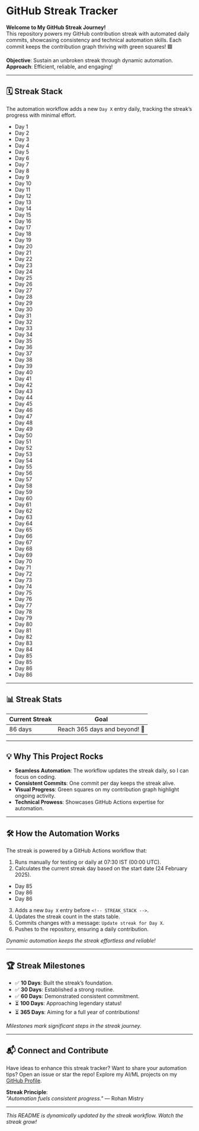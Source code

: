 # GitHub Streak Tracker

**Welcome to My GitHub Streak Journey!**  
This repository powers my GitHub contribution streak with automated daily commits, showcasing consistency and technical automation skills. Each commit keeps the contribution graph thriving with green squares! 🟩  

**Objective**: Sustain an unbroken streak through dynamic automation.  
**Approach**: Efficient, reliable, and engaging!

---

## 🗓️ Streak Stack

The automation workflow adds a new `Day X` entry daily, tracking the streak’s progress with minimal effort.

- Day 1
- Day 2
- Day 3
- Day 4
- Day 5
- Day 6
- Day 7
- Day 8
- Day 9
- Day 10
- Day 11
- Day 12
- Day 13
- Day 14
- Day 15
- Day 16
- Day 17
- Day 18
- Day 19
- Day 20
- Day 21
- Day 22
- Day 23
- Day 24
- Day 25
- Day 26
- Day 27
- Day 28
- Day 29
- Day 30
- Day 31
- Day 32
- Day 33
- Day 34
- Day 35
- Day 36
- Day 37
- Day 38
- Day 39
- Day 40
- Day 41
- Day 42
- Day 43
- Day 44
- Day 45
- Day 46
- Day 47
- Day 48
- Day 49
- Day 50
- Day 51
- Day 52
- Day 53
- Day 54
- Day 55
- Day 56
- Day 57
- Day 58
- Day 59
- Day 60
- Day 61
- Day 62
- Day 63
- Day 64
- Day 65
- Day 66
- Day 67
- Day 68
- Day 69
- Day 70
- Day 71
- Day 72
- Day 73
- Day 74
- Day 75
- Day 76
- Day 77
- Day 78
- Day 79
- Day 80
- Day 81
- Day 82
- Day 83
- Day 84
- Day 85
- Day 85
- Day 86
- Day 86
<!-- STREAK_STACK -->

---

## 📊 Streak Stats

| **Current Streak** | **Goal** |
|--------------------|----------|
| 86 days | Reach 365 days and beyond! 🚀 |

---

## 💡 Why This Project Rocks

- **Seamless Automation**: The workflow updates the streak daily, so I can focus on coding.  
- **Consistent Commits**: One commit per day keeps the streak alive.  
- **Visual Progress**: Green squares on my contribution graph highlight ongoing activity.  
- **Technical Prowess**: Showcases GitHub Actions expertise for automation.

---

## 🛠️ How the Automation Works

The streak is powered by a GitHub Actions workflow that:
1. Runs manually for testing or daily at 07:30 IST (00:00 UTC).
2. Calculates the current streak day based on the start date (24 February 2025).
- Day 85
- Day 86
- Day 86
3. Adds a new `Day X` entry before `<!-- STREAK_STACK -->`.
4. Updates the streak count in the stats table.
5. Commits changes with a message: `Update streak for Day X`.
6. Pushes to the repository, ensuring a daily contribution.

*Dynamic automation keeps the streak effortless and reliable!*

---

## 🏆 Streak Milestones

- ✅ **10 Days**: Built the streak’s foundation.
- ✅ **30 Days**: Established a strong routine.
- ✅ **60 Days**: Demonstrated consistent commitment.
- ⏳ **100 Days**: Approaching legendary status!
- ⏳ **365 Days**: Aiming for a full year of contributions!

*Milestones mark significant steps in the streak journey.*

---

## 📬 Connect and Contribute

Have ideas to enhance this streak tracker? Want to share your automation tips? Open an issue or star the repo! Explore my AI/ML projects on my [GitHub Profile](https://github.com/rohanmistry231).

**Streak Principle**:  
*"Automation fuels consistent progress."* — Rohan Mistry

---

*This README is dynamically updated by the streak workflow. Watch the streak grow!*